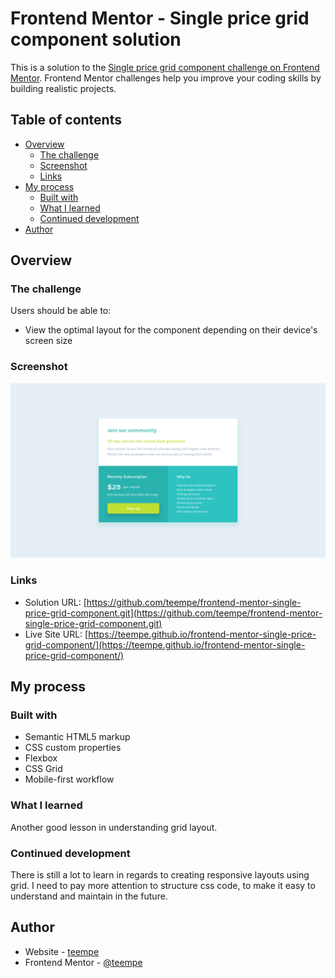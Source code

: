 # Frontend Mentor - Single price grid component solution

This is a solution to the [Single price grid component challenge on Frontend Mentor](https://www.frontendmentor.io/challenges/single-price-grid-component-5ce41129d0ff452fec5abbbc). Frontend Mentor challenges help you improve your coding skills by building realistic projects. 

## Table of contents

- [Overview](#overview)
  - [The challenge](#the-challenge)
  - [Screenshot](#screenshot)
  - [Links](#links)
- [My process](#my-process)
  - [Built with](#built-with)
  - [What I learned](#what-i-learned)
  - [Continued development](#continued-development)
- [Author](#author)

## Overview

### The challenge

Users should be able to:

- View the optimal layout for the component depending on their device's screen size

### Screenshot

![](./screenshot.png)

### Links

- Solution URL: [https://github.com/teempe/frontend-mentor-single-price-grid-component.git](https://github.com/teempe/frontend-mentor-single-price-grid-component.git)
- Live Site URL: [https://teempe.github.io/frontend-mentor-single-price-grid-component/](https://teempe.github.io/frontend-mentor-single-price-grid-component/)

## My process

### Built with

- Semantic HTML5 markup
- CSS custom properties
- Flexbox
- CSS Grid
- Mobile-first workflow

### What I learned

Another good lesson in understanding grid layout.

### Continued development

There is still a lot to learn in regards to creating responsive layouts using grid. 
I need to pay more attention to structure css code, to make it easy to understand 
and maintain in the future.

## Author

- Website - [teempe](https://github.com/teempe)
- Frontend Mentor - [@teempe](https://www.frontendmentor.io/profile/teempe)

